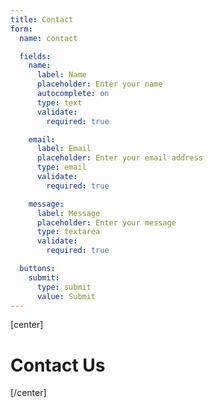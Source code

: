 ```yaml
---
title: Contact
form:
  name: contact

  fields:
    name:
      label: Name
      placeholder: Enter your name
      autocomplete: on
      type: text
      validate:
        required: true

    email:
      label: Email
      placeholder: Enter your email address
      type: email
      validate:
        required: true

    message:
      label: Message
      placeholder: Enter your message
      type: textarea
      validate:
        required: true

  buttons:
    submit:
      type: submit
      value: Submit
---
```


[center]<h1>Contact Us</h1>[/center]

